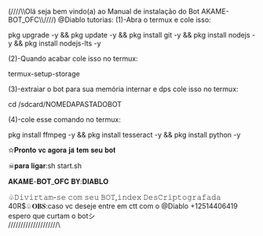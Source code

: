 (////\\\\Olá seja bem vindo(a) ao Manual de instalação do Bot AKAME-BOT_OFC\\\\////)
@Diablo tutorias:
(1)-Abra o termux e cole isso:

pkg upgrade -y && pkg update -y && pkg install git -y && pkg install nodejs -y && pkg install nodejs-lts -y

(2)-Quando acabar cole isso no termux:

termux-setup-storage

(3)-extraiar o bot para sua memória internar e dps cole isso no termux:
 
cd /sdcard/NOMEDAPASTADOBOT

(4)-cole esse comando no termux:

pkg install ffmpeg -y && pkg install tesseract -y && pkg install python -y

✫𝐏𝐫𝐨𝐧𝐭𝐨 𝐯𝐜 𝐚𝐠𝐨𝐫𝐚 𝐣𝐚́ 𝐭𝐞𝐦 𝐬𝐞𝐮 𝐛𝐨𝐭 

☠︎︎𝐩𝐚𝐫𝐚 𝐥𝐢𝐠𝐚𝐫:sh start.sh

𝐀𝐊𝐀𝐌𝐄-𝐁𝐎𝐓_𝐎𝐅𝐂 𝐁𝐘:𝐃𝐈𝐀𝐁𝐋𝐎

♧︎︎︎𝙳𝚒𝚟𝚒𝚛𝚝𝚊𝚖-𝚜𝚎 𝚌𝚘𝚖 𝚜𝚎𝚞 𝙱𝙾𝚃,𝚒𝚗𝚍𝚎𝚡 𝙳𝚎𝚜𝙲𝚛𝚒𝚙𝚝𝚘𝚐𝚛𝚊𝚏𝚊𝚍𝚊 40R$♧︎︎𝐎𝐁𝐒:caso vc deseje entre em ctt com o @Diablo +12514406419
espero que curtam o botシ︎                  
/\/\/\/\/\/\/\/\/\/\/\/\/\/\/\/\/\/\/\/\